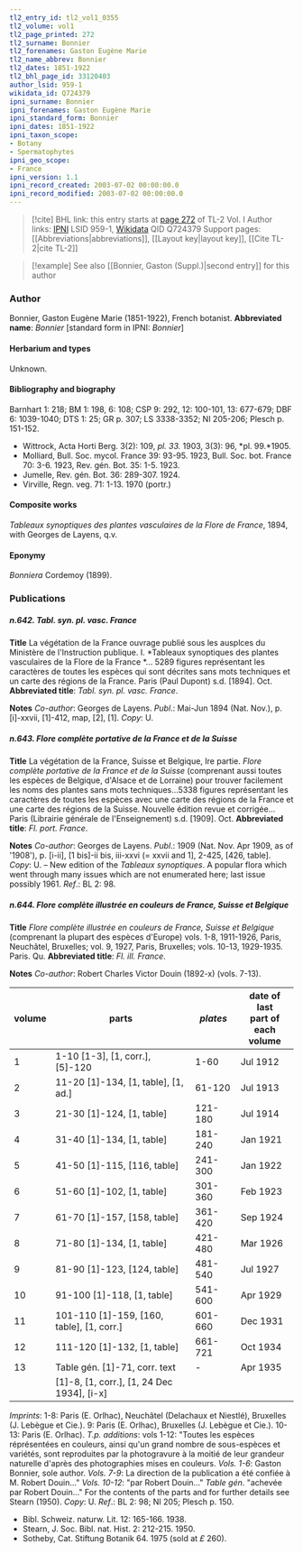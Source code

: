 ```yaml
---
tl2_entry_id: tl2_vol1_0355
tl2_volume: vol1
tl2_page_printed: 272
tl2_surname: Bonnier
tl2_forenames: Gaston Eugène Marie
tl2_name_abbrev: Bonnier
tl2_dates: 1851-1922
tl2_bhl_page_id: 33120403
author_lsid: 959-1
wikidata_id: Q724379
ipni_surname: Bonnier
ipni_forenames: Gaston Eugène Marie
ipni_standard_form: Bonnier
ipni_dates: 1851-1922
ipni_taxon_scope: 
- Botany
- Spermatophytes
ipni_geo_scope: 
- France
ipni_version: 1.1
ipni_record_created: 2003-07-02 00:00:00.0
ipni_record_modified: 2003-07-02 00:00:00.0
---
```


> [!cite] BHL link: this entry starts at [page 272](https://www.biodiversitylibrary.org/page/33120403) of TL-2 Vol. I
> Author links: [IPNI](https://www.ipni.org/a/959-1) LSID 959-1, [Wikidata](https://www.wikidata.org/wiki/Q724379) QID Q724379
> Support pages: [[Abbreviations|abbreviations]], [[Layout key|layout key]], [[Cite TL-2|cite TL-2]]

> [!example] See also [[Bonnier, Gaston (Suppl.)|second entry]] for this author

### Author

Bonnier, Gaston Eugène Marie (1851-1922), French botanist. 
**Abbreviated name**: *Bonnier* \[standard form in IPNI: *Bonnier*\]

#### Herbarium and types

Unknown.

#### Bibliography and biography

Barnhart 1: 218; BM 1: 198, 6: 108; CSP 9: 292, 12: 100-101, 13: 677-679; DBF 6: 1039-1040; DTS 1: 25; GR p. 307; LS 3338-3352; NI 205-206; Plesch p. 151-152.
- Wittrock, Acta Horti Berg. 3(2): 109, *pl. 33.* 1903, 3(3): 96, *pl. 99.*1905.
- Molliard, Bull. Soc. mycol. France 39: 93-95. 1923, Bull. Soc. bot. France 70: 3-6. 1923, Rev. gén. Bot. 35: 1-5. 1923.
- Jumelle, Rev. gén. Bot. 36: 289-307. 1924.
- Virville, Regn. veg. 71: 1-13. 1970 (portr.)

#### Composite works

*Tableaux synoptiques des plantes vasculaires de la Flore de France*, 1894, with Georges de Layens, q.v.

#### Eponymy

*Bonniera* Cordemoy (1899).

### Publications

##### n.642. Tabl. syn. pl. vasc. France

**Title**
La végétation de la France ouvrage publié sous les ausplces du Ministère de l'Instruction publique. I. *Tableaux synoptiques des plantes vasculaires de la Flore de la France *... 5289 figures représentant les caractères de toutes les espèces qui sont décrites sans mots techniques et un carte des régions de la France. Paris (Paul Dupont) s.d. \[1894\]. Oct.
**Abbreviated title**: *Tabl. syn. pl. vasc. France*.

**Notes**
*Co-author*: Georges de Layens.
*Publ*.: Mai-Jun 1894 (Nat. Nov.), p. \[i\]-xxvii, \[1\]-412, map, \[2\], \[1\]. *Copy*: U.

##### n.643. Flore complète portative de la France et de la Suisse

**Title**
La végétation de la France, Suisse et Belgique, Ire partie. *Flore complète portative de la France et de la Suisse* (comprenant aussi toutes les espèces de Belgique, d'Alsace et de Lorraine) pour trouver facilement les noms des plantes sans mots techniques...5338 figures représentant les caractères de toutes les espèces avec une carte des régions de la France et une carte des régions de la Suisse. Nouvelle édition revue et corrigée... Paris (Librairie générale de l'Enseignement) s.d. \[1909\]. Oct.
**Abbreviated title**: *Fl. port. France*.

**Notes**
*Co-author*: Georges de Layens.
*Publ*.: 1909 (Nat. Nov. Apr 1909, as of '1908'), p. \[i-ii\], \[1 bis\]-ii bis, iii-xxvi (= xxvii and 1\], 2-425, \[426, table\]. *Copy*: U. – New edition of the *Tableaux synoptiques*. A popular flora which went through many issues which are not enumerated here; last issue possibly 1961.
*Ref*.: BL 2: 98.

##### n.644. Flore complète illustrée en couleurs de France, Suisse et Belgique

**Title**
*Flore complète illustrée en couleurs de France, Suisse et Belgique* (comprenant la plupart des espèces d'Europe) vols. 1-8, 1911-1926, Paris, Neuchâtel, Bruxelles; vol. 9, 1927, Paris, Bruxelles; vols. 10-13, 1929-1935. Paris. Qu.
**Abbreviated title**: *Fl. ill. France*.

**Notes**
*Co-author*: Robert Charles Victor Douin (1892-x) (vols. 7-13).

|volume	|parts	|*plates*	|date of last<br/>part of<br/>each volume|
|---	|---	|---	|---	|
|1	|1-10 \[1-3\], \[1, corr.\], \[5\]-120	|1-60	|Jul 1912|
|2	|11-20 \[1\]-134, \[1, table\], \[1, ad.\]	|61-120	|Jul 1913|
|3	|21-30 \[1\]-124, \[1, table\]	|121-180	|Jul 1914|
|4	|31-40 \[1\]-134, \[1, table\]	|181-240	|Jan 1921|
|5	|41-50 \[1\]-115, \[116, table\]	|241-300	|Jan 1922|
|6	|51-60 \[1\]-102, \[1, table\]	|301-360	|Feb 1923|
|7	|61-70 \[1\]-157, \[158, table\]	|361-420	|Sep 1924|
|8	|71-80 \[1\]-134, \[1, table\]	|421-480	|Mar 1926|
|9	|81-90 \[1\]-123, \[124, table\]	|481-540	|Jul 1927|
|10	|91-100 \[1\]-118, \[1, table\]	|541-600	|Apr 1929|
|11	|101-110 \[1\]-159, \[160, table\], \[1, corr.\]	|601-660	|Dec 1931|
|12	|111-120 \[1\]-132, \[1, table\]	|661-721	|Oct 1934|
|13	|Table gén. \[1\]-71, corr. text	|-	|Apr 1935|
|	|\[1\]-8, \[1, corr.\], \[1, 24 Dec 1934\], \[i-x\]|

*Imprints*: 1-8: Paris (E. Orlhac), Neuchâtel (Delachaux et Niestlé), Bruxelles (J. Lebègue et Cie.).
9: Paris (E. Orlhac), Bruxelles (J. Lebègue et Cie.).
10-13: Paris (E. Orlhac).
*T.p. additions*: vols 1-12: "Toutes les espèces réprésentées en couleurs, ainsi qu'un grand nombre de sous-espèces et variétés, sont reproduites par la photogravure à la moitié de leur grandeur naturelle d'après des photographies mises en couleurs.
*Vols. 1-6*: Gaston Bonnier, sole author.
*Vols. 7-9*: La direction de la publication a été confiée à M. Robert Douin..."
*Vols. 10-12*: "par Robert Douin..."
*Table gén*. "achevée par Robert Douin..."
For the contents of the parts and for further details see Stearn (1950). *Copy*: U.
*Ref*.: BL 2: 98; NI 205; Plesch p. 150.
- Bibl. Schweiz. naturw. Lit. 12: 165-166. 1938.
- Stearn, J. Soc. Bibl. nat. Hist. 2: 212-215. 1950.
- Sotheby, Cat. Stiftung Botanik 64. 1975 (sold at *£* 260).

